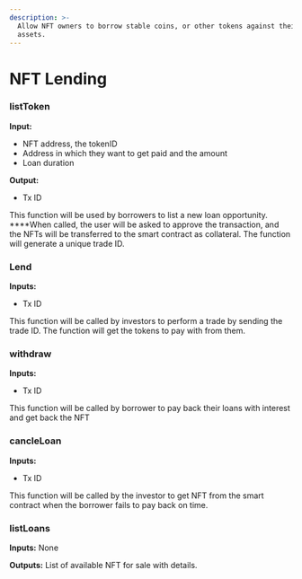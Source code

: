 ```yaml
---
description: >-
  Allow NFT owners to borrow stable coins, or other tokens against their NFT
  assets.
---
```


# NFT Lending

### **listToken**

**Input:** 

* NFT address, the tokenID
* Address in which they want to get paid and the amount 
* Loan duration

**Output:**

* Tx ID

This function will be used by borrowers to list a new loan opportunity.   
****When called, the user will be asked to approve the transaction, and the NFTs will be transferred to the smart contract as collateral. The function will generate a unique trade ID.

### Lend

**Inputs:**

* Tx ID

This function will be called by investors to perform a trade by sending the trade ID. The function will get the tokens to pay with from them.

### **withdraw**

**Inputs:**

* Tx ID

This function will be called by borrower to pay back their loans with interest and get back the NFT

### **cancleLoan**

**Inputs:**

* Tx ID

This function will be called by the investor to get NFT from the smart contract when the borrower fails to pay back on time.

### **listLoans**

**Inputs:** None

**Outputs:** List of available NFT for sale with details.

